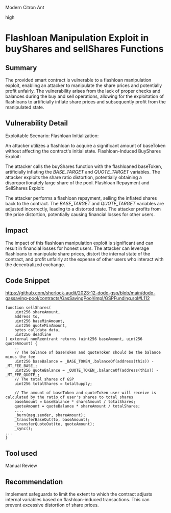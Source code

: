 Modern Citron Ant

high

# Flashloan Manipulation Exploit in buyShares and sellShares Functions

## Summary
The provided smart contract is vulnerable to a flashloan manipulation exploit, enabling an attacker to manipulate the share prices and potentially profit unfairly. The vulnerability arises from the lack of proper checks and balances during the buy and sell operations, allowing for the exploitation of flashloans to artificially inflate share prices and subsequently profit from the manipulated state.

## Vulnerability Detail
Exploitable Scenario:
Flashloan Initialization:

An attacker utilizes a flashloan to acquire a significant amount of baseToken without affecting the contract's initial state.
Flashloan-Induced BuyShares Exploit:

The attacker calls the buyShares function with the flashloaned baseToken, artificially inflating the _BASE_TARGET_ and _QUOTE_TARGET_ variables.
The attacker exploits the share ratio distortion, potentially obtaining a disproportionately large share of the pool.
Flashloan Repayment and SellShares Exploit:

The attacker performs a flashloan repayment, selling the inflated shares back to the contract.
The _BASE_TARGET_ and _QUOTE_TARGET_ variables are adjusted incorrectly, leading to a distorted state.
The attacker profits from the price distortion, potentially causing financial losses for other users.

## Impact
The impact of this flashloan manipulation exploit is significant and can result in financial losses for honest users. The attacker can leverage flashloans to manipulate share prices, distort the internal state of the contract, and profit unfairly at the expense of other users who interact with the decentralized exchange.

## Code Snippet
https://github.com/sherlock-audit/2023-12-dodo-gsp/blob/main/dodo-gassaving-pool/contracts/GasSavingPool/impl/GSPFunding.sol#L112


    function sellShares(
        uint256 shareAmount,
        address to,
        uint256 baseMinAmount,
        uint256 quoteMinAmount,
        bytes calldata data,
        uint256 deadline
    ) external nonReentrant returns (uint256 baseAmount, uint256 quoteAmount) {
        ..
        // The balance of baseToken and quoteToken should be the balance minus the fee
        uint256 baseBalance = _BASE_TOKEN_.balanceOf(address(this)) - _MT_FEE_BASE_;
        uint256 quoteBalance = _QUOTE_TOKEN_.balanceOf(address(this)) - _MT_FEE_QUOTE_;
        // The total shares of GSP
        uint256 totalShares = totalSupply;

        // The amount of baseToken and quoteToken user will receive is calculated by the ratio of user's shares to total shares
        baseAmount = baseBalance * shareAmount / totalShares;
        quoteAmount = quoteBalance * shareAmount / totalShares;
        ....
        _burn(msg.sender, shareAmount);
        _transferBaseOut(to, baseAmount);
        _transferQuoteOut(to, quoteAmount);
        _sync();
    ...
    }

## Tool used
Manual Review

## Recommendation
Implement safeguards to limit the extent to which the contract adjusts internal variables based on flashloan-induced transactions. This can prevent excessive distortion of share prices.